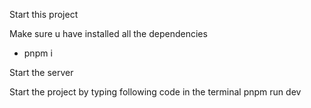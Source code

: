 Start this project

Make sure u have installed all the dependencies

- pnpm i

Start the server

Start the project by typing following code in the terminal
pnpm run dev
